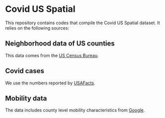 # Covid US Spatial
This repository contains codes that compile the Covid US Spatial dataset. It relies on the following sources:

## Neighborhood data of US counties
This data comes from the [US Census Bureau](https://www.census.gov/geographies/reference-files/2010/geo/county-adjacency.html).

## Covid cases
We use the numbers reported by [USAFacts](https://www.census.gov/geographies/reference-files/2010/geo/county-adjacency.html).

## Mobility data
The data includes county level mobility characteristics from [Google](https://www.google.com/covid19/mobility/).
